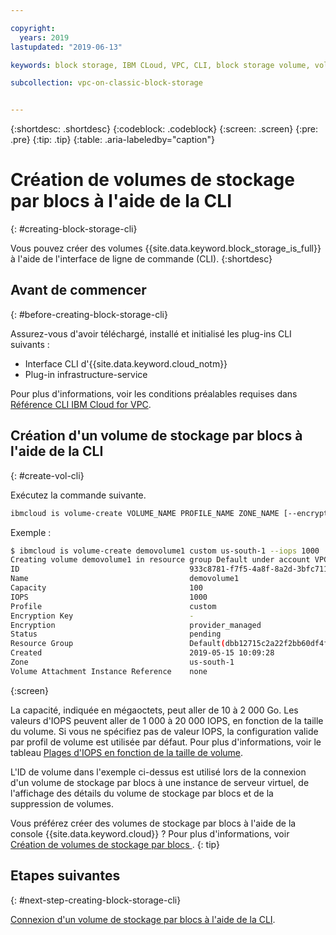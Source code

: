 ```yaml
---

copyright:
  years: 2019
lastupdated: "2019-06-13"

keywords: block storage, IBM CLoud, VPC, CLI, block storage volume, volume, IOPS

subcollection: vpc-on-classic-block-storage


---
```


{:shortdesc: .shortdesc}
{:codeblock: .codeblock}
{:screen: .screen}
{:pre: .pre}
{:tip: .tip}
{:table: .aria-labeledby="caption"}

# Création de volumes de stockage par blocs à l'aide de la CLI 
{: #creating-block-storage-cli}

Vous pouvez créer des volumes {{site.data.keyword.block_storage_is_full}} à l'aide de l'interface de ligne de commande (CLI).
{:shortdesc}

## Avant de commencer
{: #before-creating-block-storage-cli}

Assurez-vous d'avoir téléchargé, installé et initialisé les plug-ins CLI suivants : 

* Interface CLI d'{{site.data.keyword.cloud_notm}}
* Plug-in infrastructure-service 

Pour plus d'informations, voir les conditions préalables requises dans [Référence CLI IBM Cloud for VPC](/docs/vpc-infrastructure-cli-plugin?topic=vpc-infrastructure-cli-plugin-vpc-reference).

## Création d'un volume de stockage par blocs à l'aide de la CLI 
{: #create-vol-cli}

Exécutez la commande suivante.

```bash
ibmcloud is volume-create VOLUME_NAME PROFILE_NAME ZONE_NAME [--encryption-key ENCRYPTION_KEY] [--capacity CAPACITY] [--iops IOPS] [--resource-group-id RESOURCE_GROUP_ID | --resource-group-name RESOURCE_GROUP_NAME] [--json]
```

Exemple :

```bash
$ ibmcloud is volume-create demovolume1 custom us-south-1 --iops 1000
Creating volume demovolume1 in resource group Default under account VPC 01 as user rtuser1@mycompany.com...
ID                                      933c8781-f7f5-4a8f-8a2d-3bfc711788ee
Name                                    demovolume1
Capacity                                100
IOPS                                    1000
Profile                                 custom
Encryption Key                          -
Encryption                              provider_managed
Status                                  pending
Resource Group                          Default(dbb12715c2a22f2bb60df4ffd4a543f2)
Created                                 2019-05-15 10:09:28
Zone                                    us-south-1
Volume Attachment Instance Reference    none
```
{:screen}

La capacité, indiquée en mégaoctets, peut aller de 10 à 2 000 Go. Les valeurs d'IOPS peuvent aller de 1 000 à 20 000 IOPS, en fonction de la taille du volume. Si vous ne spécifiez pas de valeur IOPS, la configuration valide par profil de volume est utilisée par défaut. Pour plus d'informations, voir le tableau [Plages d'IOPS en fonction de la taille de volume](/docs/vpc-on-classic-block-storage?topic=vpc-on-classic-block-storage-block-storage-profiles#custom).

L'ID de volume dans l'exemple ci-dessus est utilisé lors de la connexion d'un volume de stockage par blocs à une instance de serveur virtuel, de l'affichage des détails du volume de stockage par blocs et de la suppression de volumes. 

Vous préférez créer des volumes de stockage par blocs à l'aide de la console {{site.data.keyword.cloud}} ? Pour plus d'informations, voir [Création de volumes de stockage par blocs ](/docs/vpc-on-classic-block-storage?topic=vpc-on-classic-block-storage-creating-block-storage).
{: tip}

## Etapes suivantes
{: #next-step-creating-block-storage-cli}

[Connexion d'un volume de stockage par blocs à l'aide de la CLI](/docs/vpc-on-classic-block-storage?topic=vpc-on-classic-block-storage-attaching-block-storage-cli).
